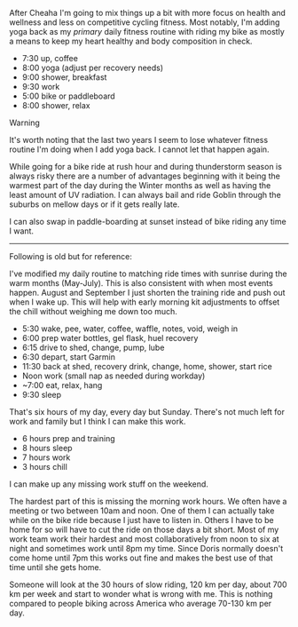 After Cheaha I'm going to mix things up a bit with more focus on health and wellness and less on competitive cycling fitness. Most notably, I'm adding yoga back as my *primary* daily fitness routine with riding my bike as mostly a means to keep my heart healthy and body composition in check.

- 7:30 up, coffee
- 8:00 yoga (adjust per recovery needs)
- 9:00 shower, breakfast
- 9:30 work
- 5:00 bike or paddleboard
- 8:00 shower, relax

> [!WARNING]
> 
> It's worth noting that the last two years I seem to lose whatever fitness routine I'm doing when I add yoga back. I cannot let that happen again.

While going for a bike ride at rush hour and during thunderstorm season is always risky there are a number of advantages beginning with it being the warmest part of the day during the Winter months as well as having the least amount of UV radiation. I can always bail and ride Goblin through the suburbs on mellow days or if it gets really late.

I can also swap in paddle-boarding at sunset instead of bike riding any time I want.

----
Following is old but for reference:

I've modified my daily routine to matching ride times with sunrise during the warm months (May-July). This is also consistent with when most events happen. August and September I just shorten the training ride and push out when I wake up. This will help with early morning kit adjustments to offset the chill without weighing me down too much.

- 5:30 wake, pee, water, coffee, waffle, notes, void, weigh in
- 6:00 prep water bottles, gel flask, huel recovery
- 6:15 drive to shed, change, pump, lube
- 6:30 depart, start Garmin
- 11:30 back at shed, recovery drink, change, home, shower, start rice
- Noon work (small nap as needed during workday)
- ~7:00 eat, relax, hang
- 9:30 sleep

That's six hours of my day, every day but Sunday. There's not much left for work and family but I think I can make this work.

- 6 hours prep and training
- 8 hours sleep
- 7 hours work
- 3 hours chill

I can make up any missing work stuff on the weekend.

The hardest part of this is missing the morning work hours. We often have a meeting or two between 10am and noon. One of them I can actually take while on the bike ride because I just have to listen in. Others I have to be home for so will have to cut the ride on those days a bit short. Most of my work team work their hardest and most collaboratively from noon to six at night and sometimes work until 8pm my time. Since Doris normally doesn't come home until 7pm this works out fine and makes the best use of that time until she gets home.

Someone will look at the 30 hours of slow riding, 120 km per day, about  700 km per week and start to wonder what is wrong with me. This is nothing compared to people biking across America who average 70-130 km per day.